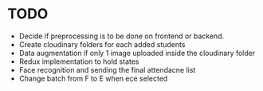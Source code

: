 # TODO

- Decide if preprocessing is to be done on frontend or backend.
- Create cloudinary folders for each added students
- Data augmentation if only 1 image uploaded inside the cloudinary folder
- Redux implementation to hold states 
- Face recognition and sending the final attendacne list
- Change batch from F to E when ece selected 

 